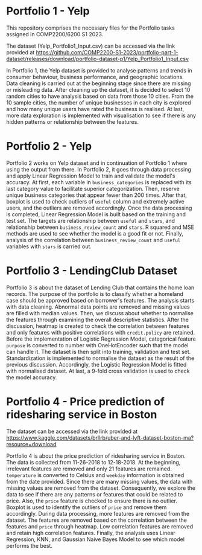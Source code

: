 # Portfolio 1 - Yelp
This repository comprises the necessary files for the Portfolio tasks assigned in COMP2200/6200 S1 2023. 

The dataset (Yelp_Portfolio1_Input.csv) can be accessed via the link provided at https://github.com/COMP2200-S1-2023/portfolio-part-1-dataset/releases/download/portfolio-dataset-p1/Yelp_Portfolio1_Input.csv

In Portfolio 1, the Yelp dataset is provided to analyse patterns and trends in consumer behaviour, business performance, and geographic locations. Data cleaning is carried out at the beginning stage since there are missing or misleading data. After cleaning up the dataset, it is decided to select 10 random cities to have analysis based on data from those 10 cities. From the 10 sample cities, the number of unique businesses in each city is explored and how many unique users have rated the business is realised. At last, more data exploration is implemented with visualisation to see if there is any hidden patterns or relationship between the features.

# Portfolio 2 - Yelp

Portfolio 2 works on Yelp dataset and in continuation of Portfolio 1 where using the output from there. In Portfolio 2, it goes through data processing and apply Linear Regression Model to train and validate the model's accuracy. At first, each variable in `business_categories` is replaced with its last category value to facilitate superior categorization. Then, reserve unique business categories that appear fewer than 200 times. After that, boxplot is used to check outliers of `useful` column and extremely active users, and the outliers are removed accordingly. Once the data processing is completed, Linear Regression Model is built based on the training and test set. The targets are relationship between `useful` and `stars`, and relationship between `business_review_count` and `stars`. R squared and MSE methods are used to see whether the model is a good fit or not. Finally, analysis of the correlation between `business_review_count` and `useful` variables with `stars` is carried out.

# Portfolio 3 - LendingClub Dataset

Portfolio 3 is about the dataset of Lending Club that contains the home loan records. The purpose of the portfolio is to classify whether a homeland case should be approved based on borrower's features. The analysis starts with data cleaning. Abnormal data points are removed and missing values are filled with median values. Then, we discuss about whether to normalise the features through examining the overall descriptive statistics. After the discussion, heatmap is created to check the correlation between features and only features with positive correlations with `credit.policy` are retained. Before the implementation of Logistic Regression Model, categorical feature `purpose` is converted to number with OneHotEncoder such that the model can handle it. The dataset is then split into training, validation and test set. Standardization is implemented to normalise the dataset as the result of the previous discussion. Accordingly, the Logistic Regression Model is fitted with normalised dataset. At last, a 9-fold cross validation is used to check the model accuracy.

# Portfolio 4 - Price prediction of ridesharing service in Boston

The dataset can be accessed via the link provided at https://www.kaggle.com/datasets/brllrb/uber-and-lyft-dataset-boston-ma?resource=download

Portfolio 4 is about the price prediction of ridesharing service in Boston. The data is collected from 11-26-2018 to 12-18-2018. At the beginning, irrelevant features are removed and only 21 features are remained. `temperature` is converted to Celsius and `weekday` information is obtained from the date provided. Since there are many missing values, the data with missing values are removed from the dataset. Consequently, we explore the data to see if there are any patterns or features that could be related to price. Also, the `price` feature is checked to ensure there is no outlier. Boxplot is used to identify the outliers of `price` and remove them accordingly.  During data processing, more features are removed from the dataset. The features are removed based on the correlation between the features and `price` through heatmap. Low correlation features are removed and retain high correlation features. Finally, the analysis uses Linear Regression, KNN, and Gaussian Naive Bayes Model to see which model performs the best. 
